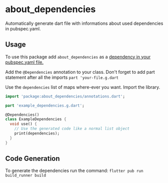 # about_dependencies

Automatically generate dart file with informations about used dependencies in pubspec.yaml.

## Usage

To use this package add `about_dependencies` as a [dependency in your pubspec.yaml file.](https://flutter.dev/docs/development/packages-and-plugins/using-packages)

Add the `@Dependencies` annotation to your class.
Don't forget to add part statement after all the imports `part 'your-file.g.dart`

Use the `dependencies` list of maps where-ever you want.
Import the library.

```dart
import 'package:about_dependencies/annotations.dart';

part 'example_dependencies.g.dart';

@Dependencies()
class ExampleDependencies {
  void use() {
    // Use the generated code like a normal list object
    print(dependencies);
  }
}
```

## Code Generation

To generate the dependencies run the command: `flutter pub run build_runner build`